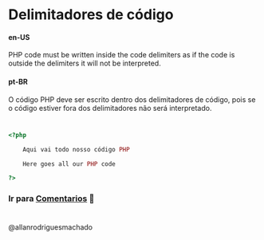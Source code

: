 # Delimitadores de código                

#### en-US
PHP code must be written inside the code delimiters as if the code is outside the delimiters it will not be interpreted.


#### pt-BR
O código PHP deve ser escrito dentro dos delimitadores de código, pois se o código estiver fora dos delimitadores não será interpretado.

#

```php
<?php

    Aqui vai todo nosso código PHP

    Here goes all our PHP code

?>
```

### Ir para [Comentarios](Comentarios.md) 🚀


#
@allanrodriguesmachado